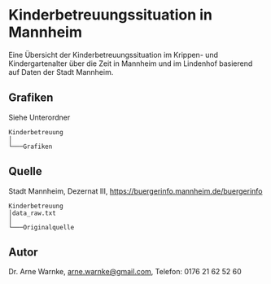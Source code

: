# Kinderbetreuungssituation in Mannheim

Eine Übersicht der Kinderbetreuungssituation im Krippen- und Kindergartenalter über die Zeit in Mannheim und im Lindenhof basierend auf Daten der Stadt Mannheim.

## Grafiken

Siehe Unterordner 

```
Kinderbetreuung
│
└───Grafiken
```

## Quelle

Stadt Mannheim, Dezernat III, https://buergerinfo.mannheim.de/buergerinfo

```
Kinderbetreuung
│data_raw.txt
│
└───Originalquelle
```


## Autor

Dr. Arne Warnke, arne.warnke@gmail.com, Telefon: 0176 21 62 52 60